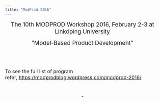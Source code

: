 ```yaml
---
title: "ModProd 2016"
---
```

<p style="text-align: center;">
  <span style="font-size: 14pt;">The 10th MODPROD Workshop 2016, February 2-3 at Linköping University</span>
</p>

<p style="text-align: center;">
  <span style="font-size: 14pt;">”Model-Based Product Development”</span>
</p>

## &nbsp;

<span style="font-size: 12pt;">To see the full list of program refer,&nbsp;<a href="https://modprodblog.wordpress.com/modprod-2016/">https://modprodblog.wordpress.com/modprod-2016/</a></span>

<h2 align="center">
  <a href="http://www.modprod.liu.se/modprod-2015?l=en"><strong>&nbsp;</strong></a>
</h2>